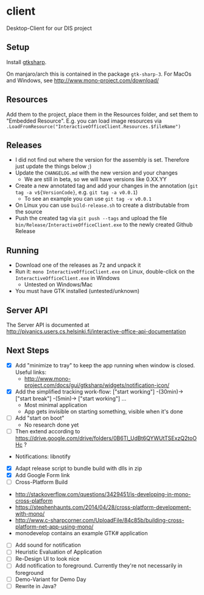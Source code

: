 # client
Desktop-Client for our DIS project


## Setup

Install [gtksharp](http://www.mono-project.com/docs/gui/gtksharp/).

On manjaro/arch this is contained in the package `gtk-sharp-3`. For 
MacOs and Windows, see http://www.mono-project.com/download/

## Resources

Add them to the project, place them in the Resources folder, and set them to
"Embedded Resource". E.g. you can load image resources via
`.LoadFromResource("InteractiveOfficeClient.Resources.$fileName")`

## Releases

 * I did not find out where the version for the assembly is set. Therefore just update the things below ;)
 * Update the `CHANGELOG.md` with the new version and your changes
   * We are still in beta, so we will have versions like 0.XX.YY
 * Create a new annotated tag and add your changes in the annotation (`git tag -a v${VersionCode}`, e.g. `git tag -a v0.0.1`)
   * To see an example you can use `git tag -v v0.0.1`
 * On Linux you can use `build-release.sh` to create a distributable from the source
 * Push the created tag via `git push --tags` and upload the file `bin/Release/InteractiveOfficeClient.exe` to the newly created Github Release

## Running

 * Download one of the releases as 7z and unpack it
 * Run it: `mono InteractiveOfficeClient.exe` on Linux, double-click on the `InteractiveOfficeClient.exe` in Windows
   * Untested on Windows/Mac
 * You must have GTK installed (untested/unknown)

## Server API

The Server API is documented at http://pivanics.users.cs.helsinki.fi/interactive-office-api-documentation

## Next Steps

 * [x] Add "minimize to tray" to keep the app running when window is closed. Useful links:
   * http://www.mono-project.com/docs/gui/gtksharp/widgets/notification-icon/
 * [x] Add the simplified tracking work-flow: ["start working"] -(30min)-> ["start break"] -(5min)-> ["start working"] ...
   * Most minimal application
   * App gets invisible on starting something, visible when it's done
 * [ ] Add "start on boot"
   * No research done yet
 * [ ] Then extend according to https://drive.google.com/drive/folders/0B6Tl_UdBt6QYWUtTSExzQ2toOHc ?
  * Notifications: libnotify
 * [X] Adapt release script to bundle build with dlls in zip
 * [x] Add Google Form link
 * [ ] Cross-Platform Build
  * http://stackoverflow.com/questions/3429451/is-developing-in-mono-cross-platform
  * https://stephenhaunts.com/2014/04/28/cross-platform-development-with-mono/
  * http://www.c-sharpcorner.com/UploadFile/84c85b/building-cross-platform-net-app-using-mono/
  * monodevelop contains an example GTK# application
  * [ ] Add sound for notification
 * [ ] Heuristic Evaluation of Application
 * [ ] Re-Design UI to look nice
 * [ ] Add notification to foreground. Currently they're not necessarily 
       in foreground
 * [ ] Demo-Variant for Demo Day
 * [ ] Rewrite in Java?
